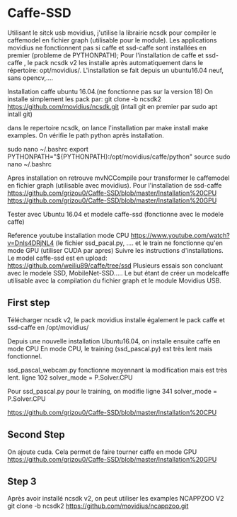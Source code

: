 # Caffe-SSD
Utilisant le sitck usb movidius, j'utilise la librairie ncsdk pour compiler le caffemodel en fichier graph (utilisable pour le module).
Les applications movidius ne fonctionnent pas si caffe et ssd-caffe sont installées en premier (probleme de PYTHONPATH);
Pour l'installation de caffe et ssd-caffe , le pack ncsdk v2 les installe après automatiquement dans le répertoire: opt/movidius/.
L'installation se fait depuis un ubuntu16.04 neuf, sans opencv,....

Installation caffe ubuntu 16.04.(ne fonctionne pas sur la version 18)
On installe simplement les pack par:
git clone -b ncsdk2 https://github.com/movidius/ncsdk.git
(intall git en premier par sudo apt intall git)

dans le repertoire ncsdk, on lance l'installation par
make install
make examples.
On vérifie le path python après installation.

sudo nano ~/.bashrc
export PYTHONPATH="${PYTHONPATH}:/opt/movidius/caffe/python"
source sudo nano ~/.bashrc

Apres installation on retrouve mvNCCompile pour transformer le caffemodel en fichier graph (utilisable avec movidius).
Pour l'installation de ssd-caffe
https://github.com/grizou0/Caffe-SSD/blob/master/Installation%20CPU
https://github.com/grizou0/Caffe-SSD/blob/master/Installation%20GPU 


Tester avec Ubuntu 16.04 et modele caffe-ssd (fonctionne avec le modele caffe) 

Reference youtube installation mode CPU 
https://www.youtube.com/watch?v=DnIs4DRjNL4 
(le fichier ssd_pacal.py, .... et le train ne fonctionne qu'en mode GPU (utiliser CUDA par apres) 
Suivre les instructions d'installations. 
Le model caffe-ssd est en upload: 
https://github.com/weiliu89/caffe/tree/ssd 
Plusieurs essais son concluant avec le modele SSD, MobileNet-SSD..... 
Le but étant de créer un modelcaffe utilisable avec la compilation du fichier graph et le module Movidius USB.

First step
----------
Télécharger ncsdk v2, le pack movidius installe également le pack caffe et ssd-caffe en /opt/movidius/

Depuis une nouvelle installation Ubuntu16.04, on installe ensuite caffe en mode CPU
En mode CPU, le training (ssd_pascal.py) est très lent mais fonctionnel.

ssd_pascal_webcam.py fonctionne moyennant la modification mais est très lent.
ligne 102 solver_mode = P.Solver.CPU

Pour ssd_pascal.py pour le training, on modifie 
ligne 341 solver_mode = P.Solver.CPU

https://github.com/grizou0/Caffe-SSD/blob/master/Installation%20CPU

Second Step
-----------
On ajoute cuda. Cela permet de faire tourner caffe en mode GPU
https://github.com/grizou0/Caffe-SSD/blob/master/Installation%20GPU

Step 3
------
Après avoir installé ncsdk v2, on peut utiliser les examples NCAPPZOO V2
git clone -b ncsdk2 https://github.com/movidius/ncappzoo.git

